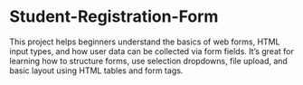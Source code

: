 # Student-Registration-Form
This project helps beginners understand the basics of web forms, HTML input types, and how user data can be collected via form fields. It’s great for learning how to structure forms, use selection dropdowns, file upload, and basic layout using HTML tables and form tags.
